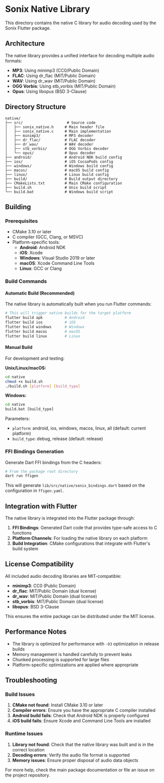 # Sonix Native Library

This directory contains the native C library for audio decoding used by the Sonix Flutter package.

## Architecture

The native library provides a unified interface for decoding multiple audio formats:

- **MP3**: Using minimp3 (CC0/Public Domain)
- **FLAC**: Using dr_flac (MIT/Public Domain)
- **WAV**: Using dr_wav (MIT/Public Domain)
- **OGG Vorbis**: Using stb_vorbis (MIT/Public Domain)
- **Opus**: Using libopus (BSD 3-Clause)

## Directory Structure

```
native/
├── src/                    # Source code
│   ├── sonix_native.h     # Main header file
│   ├── sonix_native.c     # Main implementation
│   ├── minimp3/           # MP3 decoder
│   ├── dr_flac/           # FLAC decoder
│   ├── dr_wav/            # WAV decoder
│   ├── stb_vorbis/        # OGG Vorbis decoder
│   └── opus/              # Opus decoder
├── android/               # Android NDK build config
├── ios/                   # iOS CocoaPods config
├── windows/               # Windows build config
├── macos/                 # macOS build config
├── linux/                 # Linux build config
├── build/                 # Build output directory
├── CMakeLists.txt         # Main CMake configuration
├── build.sh               # Unix build script
└── build.bat              # Windows build script
```

## Building

### Prerequisites

- CMake 3.10 or later
- C compiler (GCC, Clang, or MSVC)
- Platform-specific tools:
  - **Android**: Android NDK
  - **iOS**: Xcode
  - **Windows**: Visual Studio 2019 or later
  - **macOS**: Xcode Command Line Tools
  - **Linux**: GCC or Clang

### Build Commands

#### Automatic Build (Recommended)

The native library is automatically built when you run Flutter commands:

```bash
# This will trigger native builds for the target platform
flutter build apk          # Android
flutter build ios          # iOS
flutter build windows      # Windows
flutter build macos        # macOS
flutter build linux        # Linux
```

#### Manual Build

For development and testing:

**Unix/Linux/macOS:**
```bash
cd native
chmod +x build.sh
./build.sh [platform] [build_type]
```

**Windows:**
```cmd
cd native
build.bat [build_type]
```

Parameters:
- `platform`: android, ios, windows, macos, linux, all (default: current platform)
- `build_type`: debug, release (default: release)

### FFI Bindings Generation

Generate Dart FFI bindings from the C headers:

```bash
# From the package root directory
dart run ffigen
```

This will generate `lib/src/native/sonix_bindings.dart` based on the configuration in `ffigen.yaml`.

## Integration with Flutter

The native library is integrated into the Flutter package through:

1. **FFI Bindings**: Generated Dart code that provides type-safe access to C functions
2. **Platform Channels**: For loading the native library on each platform
3. **Build Integration**: CMake configurations that integrate with Flutter's build system

## License Compatibility

All included audio decoding libraries are MIT-compatible:

- **minimp3**: CC0 (Public Domain)
- **dr_flac**: MIT/Public Domain (dual license)
- **dr_wav**: MIT/Public Domain (dual license)
- **stb_vorbis**: MIT/Public Domain (dual license)
- **libopus**: BSD 3-Clause

This ensures the entire package can be distributed under the MIT license.

## Performance Notes

- The library is optimized for performance with `-O3` optimization in release builds
- Memory management is handled carefully to prevent leaks
- Chunked processing is supported for large files
- Platform-specific optimizations are applied where appropriate

## Troubleshooting

### Build Issues

1. **CMake not found**: Install CMake 3.10 or later
2. **Compiler errors**: Ensure you have the appropriate C compiler installed
3. **Android build fails**: Check that Android NDK is properly configured
4. **iOS build fails**: Ensure Xcode and Command Line Tools are installed

### Runtime Issues

1. **Library not found**: Check that the native library was built and is in the correct location
2. **Decoding errors**: Verify the audio file format is supported
3. **Memory issues**: Ensure proper disposal of audio data objects

For more help, check the main package documentation or file an issue on the project repository.